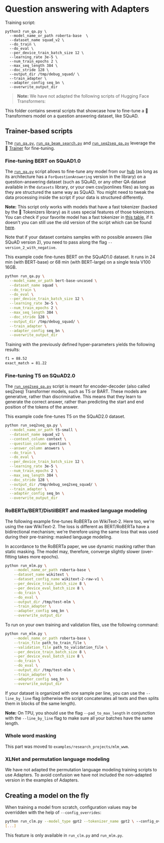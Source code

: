 # Question answering with Adapters

Training script:

```
python3 run_qa.py \
  --model_name_or_path roberta-base  \
  --dataset_name squad_v2 \
  --do_train \
  --do_eval \
  --per_device_train_batch_size 12 \
  --learning_rate 3e-5 \
  --num_train_epochs 2 \
  --max_seq_length 384 \
  --doc_stride 128 \
  --output_dir /tmp/debug_squad/ \
  --train_adapter \
  --adapter_config seq_bn \
  --overwrite_output_dir
```

> **Note:** We have not adapted the following scripts of Hugging Face Transformers:

This folder contains several scripts that showcase how to fine-tune a 🤗 Transformers model on a question answering dataset,
like SQuAD.

## Trainer-based scripts

The [`run_qa.py`](https://github.com/huggingface/transformers/blob/main/examples/pytorch/question-answering/run_qa.py),
[`run_qa_beam_search.py`](https://github.com/huggingface/transformers/blob/main/examples/pytorch/question-answering/run_qa_beam_search.py) and [`run_seq2seq_qa.py`](https://github.com/huggingface/transformers/blob/main/examples/pytorch/question-answering/run_seq2seq_qa.py) leverage the 🤗 [Trainer](https://huggingface.co/transformers/main_classes/trainer.html) for fine-tuning.

### Fine-tuning BERT on SQuAD1.0

The [`run_qa.py`](https://github.com/huggingface/transformers/blob/main/examples/pytorch/question-answering/run_qa.py) script
allows to fine-tune any model from our [hub](https://huggingface.co/models) (as long as its architecture has a `ForQuestionAnswering` version in the library) on a question-answering dataset (such as SQuAD, or any other QA dataset available in the `datasets` library, or your own csv/jsonlines files) as long as they are structured the same way as SQuAD. You might need to tweak the data processing inside the script if your data is structured differently.

**Note:** This script only works with models that have a fast tokenizer (backed by the 🤗 Tokenizers library) as it
uses special features of those tokenizers. You can check if your favorite model has a fast tokenizer in
[this table](https://huggingface.co/transformers/index.html#supported-frameworks), if it doesn't you can still use the old version of the script which can be found [here](https://github.com/huggingface/transformers/tree/main/examples/legacy/question-answering).

Note that if your dataset contains samples with no possible answers (like SQuAD version 2), you need to pass along the flag `--version_2_with_negative`.

This example code fine-tunes BERT on the SQuAD1.0 dataset. It runs in 24 min (with BERT-base) or 68 min (with BERT-large)
on a single tesla V100 16GB.

```bash
python run_qa.py \
  --model_name_or_path bert-base-uncased \
  --dataset_name squad \
  --do_train \
  --do_eval \
  --per_device_train_batch_size 12 \
  --learning_rate 3e-5 \
  --num_train_epochs 2 \
  --max_seq_length 384 \
  --doc_stride 128 \
  --output_dir /tmp/debug_squad/ \
  --train_adapter \
  --adapter_config seq_bn \
  --overwrite_output_dir
```

Training with the previously defined hyper-parameters yields the following results:

```bash
f1 = 88.52
exact_match = 81.22
```

### Fine-tuning T5 on SQuAD2.0

The [`run_seq2seq_qa.py`](https://github.com/huggingface/transformers/blob/main/examples/pytorch/question-answering/run_seq2seq_qa.py) script is meant for encoder-decoder (also called seq2seq) Transformer models, such as T5 or BART. These
models are generative, rather than discriminative. This means that they learn to generate the correct answer, rather than predicting the start and end position of the tokens of the answer.

This example code fine-tunes T5 on the SQuAD2.0 dataset.

```bash
python run_seq2seq_qa.py \
  --model_name_or_path t5-small \
  --dataset_name squad_v2 \
  --context_column context \
  --question_column question \
  --answer_column answers \
  --do_train \
  --do_eval \
  --per_device_train_batch_size 12 \
  --learning_rate 3e-5 \
  --num_train_epochs 2 \
  --max_seq_length 384 \
  --doc_stride 128 \
  --output_dir /tmp/debug_seq2seq_squad/ \
  --train_adapter \
  --adapter_config seq_bn \
  --overwrite_output_dir
```

### RoBERTa/BERT/DistilBERT and masked language modeling

The following example fine-tunes RoBERTa on WikiText-2. Here too, we're using the raw WikiText-2. The loss is different
as BERT/RoBERTa have a bidirectional mechanism; we're therefore using the same loss that was used during their
pre-training: masked language modeling.

In accordance to the RoBERTa paper, we use dynamic masking rather than static masking. The model may, therefore,
converge slightly slower (over-fitting takes more epochs).

```bash
python run_mlm.py \
    --model_name_or_path roberta-base \
    --dataset_name wikitext \
    --dataset_config_name wikitext-2-raw-v1 \
    --per_device_train_batch_size 8 \
    --per_device_eval_batch_size 8 \
    --do_train \
    --do_eval \
    --output_dir /tmp/test-mlm \
    --train_adapter \
    --adapter_config seq_bn \
    --overwrite_output_dir
```

To run on your own training and validation files, use the following command:

```bash
python run_mlm.py \
    --model_name_or_path roberta-base \
    --train_file path_to_train_file \
    --validation_file path_to_validation_file \
    --per_device_train_batch_size 8 \
    --per_device_eval_batch_size 8 \
    --do_train \
    --do_eval \
    --output_dir /tmp/test-mlm \
    --train_adapter \
    --adapter_config seq_bn \
    --overwrite_output_dir
```

If your dataset is organized with one sample per line, you can use the `--line_by_line` flag (otherwise the script
concatenates all texts and then splits them in blocks of the same length).

**Note:** On TPU, you should use the flag `--pad_to_max_length` in conjunction with the `--line_by_line` flag to make
sure all your batches have the same length.

### Whole word masking

This part was moved to `examples/research_projects/mlm_wwm`.

### XLNet and permutation language modeling

We have not adapted the permutation language modeling training scripts to use Adapters. To avoid confusion we have not included the non-adapted version in the examples of Adapters.

## Creating a model on the fly

When training a model from scratch, configuration values may be overridden with the help of `--config_overrides`:

```bash
python run_clm.py --model_type gpt2 --tokenizer_name gpt2 \ --config_overrides="n_embd=1024,n_head=16,n_layer=48,n_positions=102" \ --train_adapter \
[...]
```

This feature is only available in `run_clm.py` and `run_mlm.py`.
